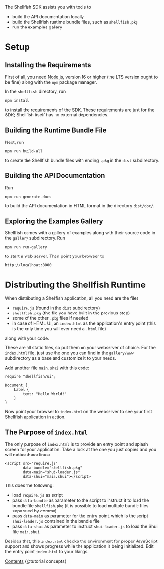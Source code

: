 The Shellfish SDK assists you with tools to

 * build the API documentation locally
 * build the Shellfish runtime bundle files, such as `shellfish.pkg`
 * run the examples gallery

# Setup

## Installing the Requirements

First of all, you need [Node.js](https://nodejs.org), version 16 or higher (the LTS version ought to be fine)
along with the `npm` package manager.

In the `shellfish` directory, run

    npm install

to install the requirements of the SDK. These requirements are just
for the SDK; Shellfish itself has no external dependencies.

## Building the Runtime Bundle File

Next, run

    npm run build-all

to create the Shellfish bundle files with ending `.pkg` in the `dist` subdirectory.

## Building the API Documentation

Run

    npm run generate-docs

to build the API documentation in HTML format in the directory `dist/doc/`.

## Exploring the Examples Gallery

Shellfish comes with a gallery of examples along with their source code in
the `gallery` subdirectory. Run

    npm run run-gallery

to start a web server. Then point your browser to

    http://localhoat:8000

# Distributing the Shellfish Runtime

When distributing a Shellfish application, all you need are the files

 * `require.js` (found in the `dist` subdirectory)
 * `shellfish.pkg` (the file you have built in the previous step)
 * some of the other `.pkg` files if needed
 * in case of HTML UI, an `index.html` as the application's entry point (this is the only time you will ever need a `.html` file)

along with your code.

These are all static files, so put them on your webserver of choice. For the
`index.html` file, just use the one you can find in the `gallery/www` subdirectory
as a base and customize it to your needs.

Add another file `main.shui` with this code:

    require "shellfish/ui";

    Document {
        Label {
            text: "Hello World!"
        }        
    }

Now point your browser to `index.html` on the webserver to see your first
Shellfish application in action.


## The Purpose of `index.html`

The only purpose of `index.html` is to provide an entry point and splash screen for your
application. Take a look at the one you just copied and you will notice these
lines:

    <script src="require.js"
            data-bundle="shellfish.pkg"
            data-main="shui-loader.js"
            data-shui="main.shui"></script>

This does the following:

 * load `require.js` as script
 * pass `data-bundle` as parameter to the script to instruct it to load
  the bundle file `shellfish.pkg` (it is possible to load multiple bundle files
  separated by comma)
 * pass `data-main` as parameter for the entry point, which is the script
   `shui-loader.js` contained in the bundle file
 * pass `data-shui` as parameter to instruct `shui-loader.js` to load the
   Shui file `main.shui`

Besides that, this `index.html` checks the environment for proper JavaScript
support and shows progress while the application is being initialized.
Edit the entry point `index.html` to your likings.

<div class="navstrip"><span class="go-home"><a href="index.html">Contents</a></span><span class="go-next">
{@tutorial concepts}
</span></div>

